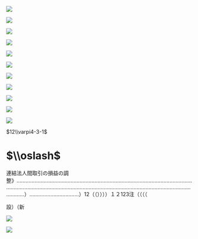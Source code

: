 ![](https://www.nta.go.jp/tmp/8949a1a5-ca25-4b90-bcdd-28cc7ec7190f/images/b3f699a6d3de5d55b8761935bc68776689154e378381ef4c9934d41792be004d.jpg)

![](https://www.nta.go.jp/tmp/8949a1a5-ca25-4b90-bcdd-28cc7ec7190f/images/1326c0feb52708887249d561e7b5769e021372a6076375e532ba28cd85e4f6c5.jpg)

![](https://www.nta.go.jp/tmp/8949a1a5-ca25-4b90-bcdd-28cc7ec7190f/images/f1b4045a18fe21b834875dcda0dfc976520138d5fe3ae34aca9380ba8053eda4.jpg)

![](https://www.nta.go.jp/tmp/8949a1a5-ca25-4b90-bcdd-28cc7ec7190f/images/67982a3f330e46ccb64d56903177922df5a9449de74b0c75f8862b66a67fa652.jpg)

![](https://www.nta.go.jp/tmp/8949a1a5-ca25-4b90-bcdd-28cc7ec7190f/images/6710446bf32837c802790b3222616427d571b9f419896222e08a459629924ae7.jpg)

![](https://www.nta.go.jp/tmp/8949a1a5-ca25-4b90-bcdd-28cc7ec7190f/images/78bef0ccdffef3de5808cae2e474a7e03685b1dc726515299bcefa2ac12a4a43.jpg)

![](https://www.nta.go.jp/tmp/8949a1a5-ca25-4b90-bcdd-28cc7ec7190f/images/13bd9028cfd8519994a3086dc1cbaef9e1c471a3c9214170cc2abd872db7b8ec.jpg)

![](https://www.nta.go.jp/tmp/8949a1a5-ca25-4b90-bcdd-28cc7ec7190f/images/37b559c58a0e355ba290ce2bda213f637d92c20e7304ae050a4bf33a33b8baee.jpg)

![](https://www.nta.go.jp/tmp/8949a1a5-ca25-4b90-bcdd-28cc7ec7190f/images/0f5c3f373d54d62abe469a692a63f9c5ef4e98ce61418be94104e74080b36485.jpg)

![](https://www.nta.go.jp/tmp/8949a1a5-ca25-4b90-bcdd-28cc7ec7190f/images/9502dfcd7cff4070b2a7c181cc97d11518910a6e80584cc2dc2bb2913b90c7e7.jpg)

![](https://www.nta.go.jp/tmp/8949a1a5-ca25-4b90-bcdd-28cc7ec7190f/images/b17eb7023e09ab44033ff65e0348d6164a9d1efd28d562bccb2e49653846a44b.jpg)

$12\\varpi4-3-1$

# $\\oslash$

連結法人間取引の損益の調整》………………………………………………………………………………………………………………………………………………………………………………………………………………………………）……………………………）12（（））））１２123注（（（（

設）（新

![](https://www.nta.go.jp/tmp/8949a1a5-ca25-4b90-bcdd-28cc7ec7190f/images/d0ab4e5eb7cba3e72f14e81d4dcbd6d1cfa104c4210e8eabaf0ed9665badb483.jpg)

![](https://www.nta.go.jp/tmp/8949a1a5-ca25-4b90-bcdd-28cc7ec7190f/images/3d469bd9c7e5e3af85b4b496f030362f6f663c1fa07b2940d7ceac9681afcde5.jpg)